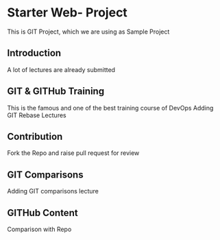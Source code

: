 # Starter Web- Project
This is GIT Project, which we are using as Sample Project

## Introduction
A lot of lectures are already submitted

## GIT & GITHub Training
This is the famous and one of the best training course of DevOps
Adding GIT Rebase Lectures

## Contribution
Fork the Repo and raise pull request for review

## GIT Comparisons
Adding GIT comparisons lecture

## GITHub Content
Comparison with Repo